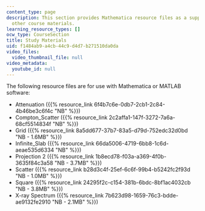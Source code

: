 ```yaml
---
content_type: page
description: This section provides Mathematica resource files as a supplement to the
  other course materials.
learning_resource_types: []
ocw_type: CourseSection
title: Study Materials
uid: f1484ab9-a4cb-44c9-d4d7-b271510da0da
video_files:
  video_thumbnail_file: null
video_metadata:
  youtube_id: null
---
```


The following resource files are for use with Mathematica or MATLAB software:

*   Attenuation ({{% resource_link 6f4b7c6e-0db7-2cb1-2c84-4b46be3c6f4c "NB" %}})
*   Compton\_Scatter ({{% resource_link 2c2affa1-147f-3272-7a6a-68cf5514834f "NB" %}})
*   Grid ({{% resource_link 8a5dd677-37b7-83a5-d79d-752edc32d0bd "NB - 1.6MB" %}})
*   Infinite\_Slab ({{% resource_link 66da5006-4719-6bb8-1c6d-aeae535d6334 "NB" %}})
*   Projection 2 ({{% resource_link 1b8ecd78-f03a-a369-4f0b-3635f84c3a58 "NB - 3.7MB" %}})
*   Scatter ({{% resource_link b28d3c4f-25ef-6c6f-99b4-b5242fc2f93d "NB - 1.0MB" %}})
*   Square ({{% resource_link 24295f2c-c154-381b-6bdc-8bf1ac4032cb "NB - 3.8MB" %}})
*   X-ray Spectrum ({{% resource_link 7b623d98-1659-76c3-bdde-ae9132fe2910 "NB - 2.1MB" %}})